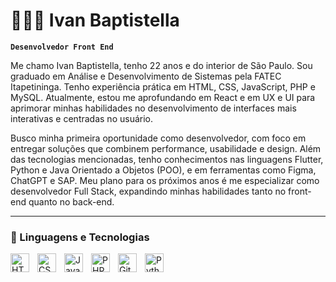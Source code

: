 # 👩🏻‍💻 Ivan Baptistella

**`Desenvolvedor Front End`**

Me chamo Ivan Baptistella, tenho 22 anos e do interior de São Paulo. Sou graduado em Análise e Desenvolvimento de Sistemas pela FATEC Itapetininga. Tenho experiência prática em HTML, CSS, JavaScript, PHP e MySQL. Atualmente, estou me aprofundando em React e em UX e UI para aprimorar minhas habilidades no desenvolvimento de interfaces mais interativas e centradas no usuário.

Busco minha primeira oportunidade como desenvolvedor, com foco em entregar soluções que combinem performance, usabilidade e design. Além das tecnologias mencionadas, tenho conhecimentos nas linguagens Flutter, Python e Java Orientado a Objetos (POO), e em ferramentas como Figma, ChatGPT e SAP. Meu plano para os próximos anos é me especializar como desenvolvedor Full Stack, expandindo minhas habilidades tanto no front-end quanto no back-end.

---

### 🤖 Linguagens e Tecnologias

<img 
    align="left" 
    alt="HTML"
    title="HTML" 
    width="30px" 
    style="padding-right: 10px;" 
    src="https://cdn.jsdelivr.net/gh/devicons/devicon@latest/icons/html5/html5-original.svg" 
/>
<img 
    align="left" 
    alt="CSS" 
    title="CSS"
    width="30px" 
    style="padding-right: 10px;" 
    src="https://cdn.jsdelivr.net/gh/devicons/devicon@latest/icons/css3/css3-original.svg" 
/>
<img 
    align="left" 
    alt="JavaScript" 
    title="JavaScript"
    width="30px" 
    style="padding-right: 10px;" 
    src="https://cdn.jsdelivr.net/gh/devicons/devicon@latest/icons/javascript/javascript-original.svg" 
/>
<img 
    align="left" 
    alt="PHP" 
    title="PHP"
    width="30px" 
    style="padding-right: 10px;" 
    src="https://cdn.jsdelivr.net/gh/devicons/devicon@latest/icons/php/php-original.svg" 
/>
<img 
    align="left" 
    alt="Git" 
    title="Git"
    width="30px" 
    style="padding-right: 10px;" 
    src="https://cdn.jsdelivr.net/gh/devicons/devicon@latest/icons/git/git-original.svg" 
/>
<img 
    align="left" 
    alt="Python" 
    title="Python"
    width="30px" 
    style="padding-right: 10px;" 
    src="https://cdn.jsdelivr.net/gh/devicons/devicon@latest/icons/python/python-original.svg" 
/>

<br/>
<br/>
